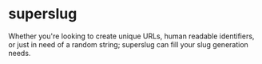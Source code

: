 # superslug

Whether you're looking to create unique URLs, human readable identifiers, or just in need of a random string; superslug can fill your slug generation needs.
